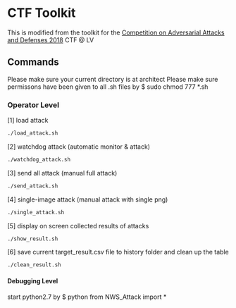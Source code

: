 # CTF Toolkit

This is modified from the toolkit for the
[Competition on Adversarial Attacks and Defenses 2018](http://caad.geekpwn.org/) CTF @ LV

## Commands
Please make sure your current directory is at architect
Please make sure permissons have been given to all .sh files by
$ sudo chmod 777 \*.sh

### Operator Level
[1] load attack

```bash
./load_attack.sh
```

[2] watchdog attack (automatic monitor & attack)

```bash
./watchdog_attack.sh
```

[3] send all attack (manual full attack)

```bash
./send_attack.sh
```

[4] single-image attack (manual attack with single png)

```bash
./single_attack.sh
```

[5] display on screen collected results of attacks

```bash
./show_result.sh
```

[6] save current target_result.csv file to history folder and clean up the table

```bash
./clean_result.sh
```

#### Debugging Level
start python2.7 by
$ python
from NWS_Attack import *
